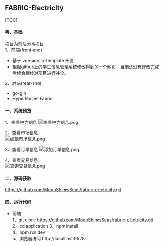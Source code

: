 ## FABRIC-Electricity
[TOC]
#### 零、基础
项目为前后分离项目  
1、前端(front-end)  
- 基于 vue-admin-template 开发      
- 根据github上的学生信息管理系统修改得到的一个网页，目前还没有修改完成后续会继续对项目进行补全。

2、后端(rear-end)    
- go-gin  
- Hyperledger-Fabric  

#### 一、系统预览
1、查看电力信息
![查看电力信息.png](https://www.freeimg.cn/i/2024/06/08/6663dbbf21dd3.png)  

2、查看市场信息  
![编辑市场信息.png](https://www.freeimg.cn/i/2024/06/08/6663dbbf21fa5.png)  

3、查看订单信息
![添加订单信息.png](https://www.freeimg.cn/i/2024/06/08/6663dbbf3a0c9.png)  

4、查看交易信息  
![查询交易信息.png](https://www.freeimg.cn/i/2024/06/08/6663dbbf3b253.png)  

#### 二、源码获取   
https://github.com/MoonShinesSeas/fabric-electricity.git 

#### 四、运行代码  
- 前端  
1、git clone https://github.com/MoonShinesSeas/fabric-electricity.git 
2、cd application 
3、npm install  
4、npm run dev  
5、浏览器访问 http://localhost:9528  
